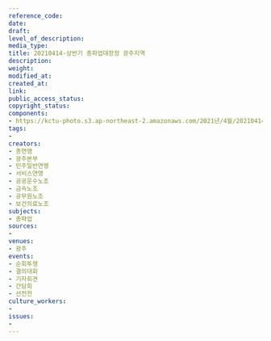 ```yaml
---
reference_code: 
date: 
draft: 
level_of_description: 
media_type: 
title: 20210414-상반기 총파업대장정 광주지역
description: 
weight: 
modified_at: 
created_at: 
link: 
public_access_status: 
copyright_status: 
components:
- https://kctu-photo.s3.ap-northeast-2.amazonaws.com/2021년/4월/20210414-상반기+총파업대장정+광주지역/_5D46404.jpg
tags:
- 
creators:
- 총연맹
- 광주본부
- 민주일반연맹
- 서비스연맹
- 공공운수노조
- 금속노조
- 공무원노조
- 보건의료노조
subjects:
- 총파업
sources:
- 
venues:
- 광주
events:
- 순회투쟁
- 결의대회
- 기자회견
- 간담회
- 선전전
culture_workers:
- 
issues:
- 
---
```

